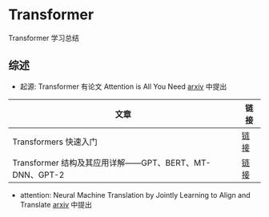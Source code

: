 # Transformer

Transformer 学习总结

## 综述

* 起源: Transformer 有论文 Attention is All You Need [arxiv](https://arxiv.org/abs/1706.03762) 中提出

|文章|链接|
|--|--|
|Transformers 快速入门|[链接](https://transformers.run/)|
|Transformer 结构及其应用详解——GPT、BERT、MT-DNN、GPT-2|[链接](https://mp.weixin.qq.com/s/7MEyCLWST8N7Goojtvgr2g)|

* attention: Neural Machine Translation by Jointly Learning to Align and Translate [arxiv](https://arxiv.org/abs/1409.0473) 中提出
